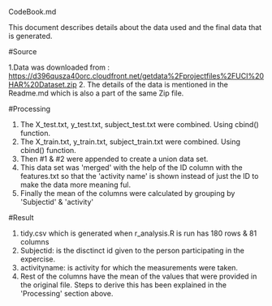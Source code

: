 CodeBook.md

This document describes details about the data used and the final data that is generated.

#Source

1.Data was downloaded from : https://d396qusza40orc.cloudfront.net/getdata%2Fprojectfiles%2FUCI%20HAR%20Dataset.zip
2. The details of the data is mentioned in the Readme.md which is also a part of the same Zip file.


#Processing

1. The X_test.txt, y_test.txt, subject_test.txt were combined. Using cbind() function.
2. The X_train.txt, y_train.txt, subject_train.txt were combined. Using cbind() function.
3. Then #1 & #2 were appended to create a union data set.
4. This data set was 'merged' with the help of the ID column with the features.txt so that the 'activity name' is shown instead of just the ID to make the data more meaning ful.
5. Finally the mean of the columns were calculated by grouping by 'Subjectid' & 'activity'

#Result

1. tidy.csv which is generated when r_analysis.R is run has 180 rows & 81 columns
2. Subjectid: is the disctinct id given to the person participating in the expercise.
3. activityname: is activity for which the measurements were taken.
4. Rest of the columns have the mean of the values that were provided in the original file. Steps to derive this has been explained in the 'Processing' section above.
